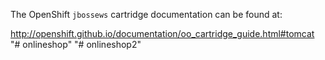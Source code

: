 The OpenShift `jbossews` cartridge documentation can be found at:

http://openshift.github.io/documentation/oo_cartridge_guide.html#tomcat
"# onlineshop" 
"# onlineshop2" 
